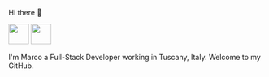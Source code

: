 Hi there 👋

<a href="mailto:marco.spicciani@gmail.com?"><img width="40" src="https://cdn.icon-icons.com/icons2/2631/PNG/512/gmail_new_logo_icon_159149.png"/></a>
<a href="https://www.linkedin.com/in/marco-spicciani-07a5776/"><img width="40" src="https://cdn-icons-png.flaticon.com/512/174/174857.png?w=360"/></a>


I'm Marco a Full-Stack Developer working in Tuscany, Italy.
Welcome to my GitHub.

<!---
- 👀 I’m interested in ...
- 🌱 I’m currently learning ...
- 💞️ I’m looking to collaborate on ...
- 📫 How to reach me ...


Spicciani/Spicciani is a ✨ special ✨ repository because its `README.md` (this file) appears on your GitHub profile.
You can click the Preview link to take a look at your changes.
--->
